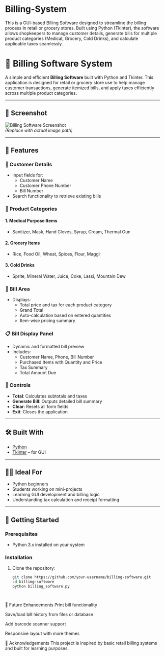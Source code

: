 # Billing-System
This is a GUI-based Billing Software designed to streamline the billing process in retail or grocery stores. Built using Python (Tkinter), the software allows shopkeepers to manage customer details, generate bills for multiple product categories (Medical, Grocery, Cold Drinks), and calculate applicable taxes seamlessly.
 # 🧾 Billing Software System

A simple and efficient **Billing Software** built with Python and Tkinter. This application is designed for retail or grocery store use to help manage customer transactions, generate itemized bills, and apply taxes efficiently across multiple product categories.

---

## 📸 Screenshot

![Billing Software Screenshot](./path-to-your-screenshot.png)  
*(Replace with actual image path)*

---

## 🧰 Features

### 🧍 Customer Details
- Input fields for:
  - Customer Name
  - Customer Phone Number
  - Bill Number
- Search functionality to retrieve existing bills

### 🛒 Product Categories
#### 1. Medical Purpose Items
- Sanitizer, Mask, Hand Gloves, Syrup, Cream, Thermal Gun

#### 2. Grocery Items
- Rice, Food Oil, Wheat, Spices, Flour, Maggi

#### 3. Cold Drinks
- Sprite, Mineral Water, Juice, Coke, Lassi, Mountain Dew

### 💸 Bill Area
- Displays:
  - Total price and tax for each product category
  - Grand Total
  - Auto-calculation based on entered quantities
  - Item-wise pricing summary

### 📋 Bill Display Panel
- Dynamic and formatted bill preview
- Includes:
  - Customer Name, Phone, Bill Number
  - Purchased Items with Quantity and Price
  - Tax Summary
  - Total Amount Due

### 🔘 Controls
- **Total**: Calculates subtotals and taxes
- **Generate Bill**: Outputs detailed bill summary
- **Clear**: Resets all form fields
- **Exit**: Closes the application

---

## 🛠️ Built With

- [Python](https://www.python.org/)
- [Tkinter](https://docs.python.org/3/library/tkinter.html) – for GUI

---

## 🧑‍🎓 Ideal For

- Python beginners
- Students working on mini-projects
- Learning GUI development and billing logic
- Understanding tax calculation and receipt formatting

---

## 🚀 Getting Started

### Prerequisites

- Python 3.x installed on your system

### Installation

1. Clone the repository:
   ```bash
   git clone https://github.com/your-username/billing-software.git
   cd billing-software
   python billing_software.py

 
📌 Future Enhancements
Print bill functionality

Save/load bill history from files or database

Add barcode scanner support

Responsive layout with more themes

🙌 Acknowledgements
This project is inspired by basic retail billing systems and built for learning purposes.

